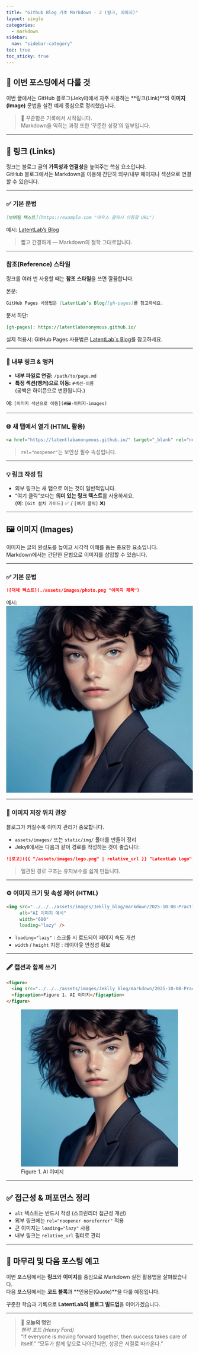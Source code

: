 ```yaml
---
title: "Github Blog 기초 Markdown - 2 (링크, 이미지)"
layout: single
categories:
  - markdown
sidebar:
  nav: "sidebar-category"
toc: true
toc_sticky: true
---
```


## 👋 이번 포스팅에서 다룰 것

이번 글에서는 GitHub 블로그(Jekyll)에서 자주 사용하는 **링크(Link)**와 **이미지(Image)** 문법을 실전 예제 중심으로 정리했습니다.

> 💭 꾸준함은 기록에서 시작됩니다.  
> Markdown을 익히는 과정 또한 ‘꾸준한 성장’의 일부입니다.

---

## 🔗 링크 (Links)
링크는 블로그 글의 **가독성과 연결성**을 높여주는 핵심 요소입니다.  
GitHub 블로그에서는 Markdown을 이용해 간단히 외부/내부 페이지나 섹션으로 연결할 수 있습니다.


---

### ✅ 기본 문법

```markdown
[보여질 텍스트](https://example.com "마우스 클릭시 이동할 URL")
```

예시: [LatentLab’s Blog](https://latentlabanonymous.github.io/)

> 짧고 간결하게 — Markdown의 철학 그대로입니다.

---

### 참조(Reference) 스타일
링크를 여러 번 사용할 때는 **참조 스타일**을 쓰면 깔끔합니다.

본문:
```markdown
GitHub Pages 사용법은 [LatentLab’s Blog][gh-pages]를 참고하세요.
```

문서 하단:
```markdown
[gh-pages]: https://latentlabanonymous.github.io/
```

실제 적용시: GitHub Pages 사용법은 [LatentLab`s Blog][gh-pages]를 참고하세요.

[gh-pages]: https://latentlabanonymous.github.io/


---

### 🔗 내부 링크 & 앵커

- **내부 파일로 연결:** `/path/to/page.md`  
- **특정 섹션(앵커)으로 이동:** `#섹션-이름`  
  (공백은 하이픈으로 변환됩니다.)

예: `[이미지 섹션으로 이동](#🖼-이미지-images)`

---

### 🌐 새 탭에서 열기 (HTML 활용)

```html
<a href="https://latentlabanonymous.github.io/" target="_blank" rel="noopener">블로그 열기</a>
```

> `rel="noopener"`는 보안상 필수 속성입니다.

---

### 💡 링크 작성 팁

- 외부 링크는 새 탭으로 여는 것이 일반적입니다.  
- “여기 클릭”보다는 **의미 있는 링크 텍스트**를 사용하세요.  
  (예: `[Git 설치 가이드]` ✅ / `[여기 클릭]` ❌)

---

## 🖼 이미지 (Images)

이미지는 글의 완성도를 높이고 시각적 이해를 돕는 중요한 요소입니다.  
Markdown에서는 간단한 문법으로 이미지를 삽입할 수 있습니다.

---

### ✅ 기본 문법

```markdown
![대체 텍스트](./assets/images/photo.png "이미지 제목")
```

예시:  
![예시 이미지](../../../assets/images/Jeklly_blog/markdown/2025-10-08-Practice_2/images.jpg)

---

### 📂 이미지 저장 위치 권장

블로그가 커질수록 이미지 관리가 중요합니다.

- `assets/images/` 또는 `static/img/` 폴더를 만들어 정리  
- Jekyll에서는 다음과 같이 경로를 작성하는 것이 좋습니다:

```markdown
![로고]({{ "/assets/images/logo.png" | relative_url }} "LatentLab Logo")
```

> 일관된 경로 구조는 유지보수를 쉽게 만듭니다.

---

### ⚙️ 이미지 크기 및 속성 제어 (HTML)

```html
<img src="../../../assets/images/Jeklly_blog/markdown/2025-10-08-Practice_2/images.jpg"
     alt="AI 이미지 예시"
     width="600"
     loading="lazy" />
```

- `loading="lazy"` : 스크롤 시 로드되어 페이지 속도 개선  
- `width` / `height` 지정 : 레이아웃 안정성 확보

---

### 🖋 캡션과 함께 쓰기

```html
<figure>
  <img src="../../../assets/images/Jeklly_blog/markdown/2025-10-08-Practice_2/images.jpg" alt="설명" />
  <figcaption>Figure 1. AI 이미지</figcaption>
</figure>
```

<figure>
  <img src="../../../assets/images/Jeklly_blog/markdown/2025-10-08-Practice_2/images.jpg" alt="설명" />
  <figcaption>Figure 1. AI 이미지</figcaption>
</figure>

---

## ✅ 접근성 & 퍼포먼스 정리

- `alt` 텍스트는 반드시 작성 (스크린리더 접근성 개선)  
- 외부 링크에는 `rel="noopener noreferrer"` 적용  
- 큰 이미지는 `loading="lazy"` 사용  
- 내부 링크는 `relative_url` 필터로 관리  

---

## 📌 마무리 및 다음 포스팅 예고

이번 포스팅에서는 **링크**와 **이미지**를 중심으로 Markdown 실전 활용법을 살펴봤습니다.  
다음 포스팅에서는 **코드 블록**과 **인용문(Quote)**을 다룰 예정입니다.

꾸준한 학습과 기록으로 **LatentLab의 블로그 빌드업**을 이어가겠습니다.

---

> 💬 **오늘의 명언**  
> *헨리 포드 (Henry Ford)*  
> “If everyone is moving forward together, then success takes care of itself.”
> “모두가 함께 앞으로 나아간다면, 성공은 저절로 따라온다.”
